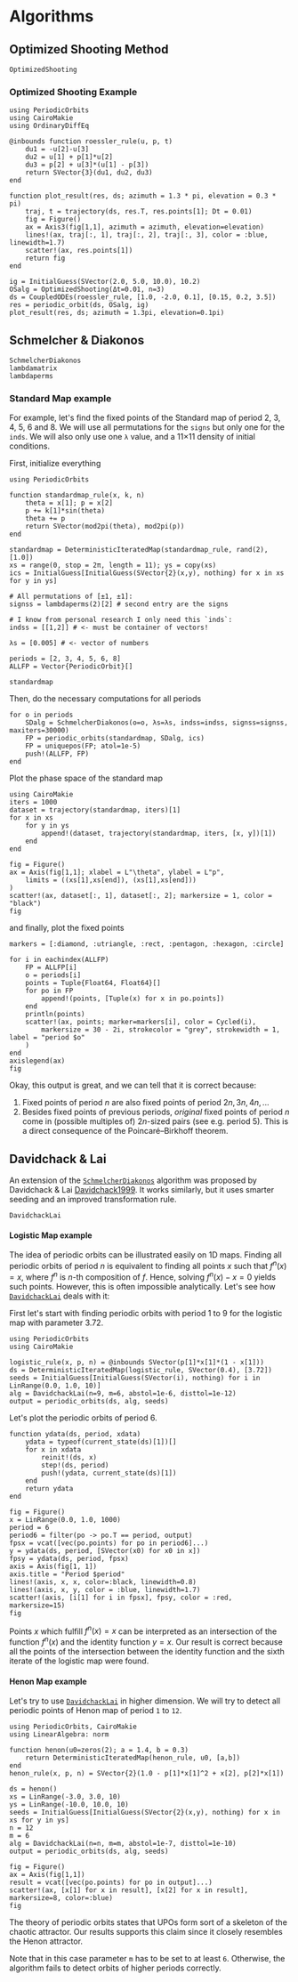 # Algorithms

## Optimized Shooting Method
```@docs
OptimizedShooting
```

### Optimized Shooting Example
```@example MAIN
using PeriodicOrbits
using CairoMakie
using OrdinaryDiffEq

@inbounds function roessler_rule(u, p, t)
    du1 = -u[2]-u[3]
    du2 = u[1] + p[1]*u[2]
    du3 = p[2] + u[3]*(u[1] - p[3])
    return SVector{3}(du1, du2, du3)
end

function plot_result(res, ds; azimuth = 1.3 * pi, elevation = 0.3 * pi)
    traj, t = trajectory(ds, res.T, res.points[1]; Dt = 0.01)
    fig = Figure()
    ax = Axis3(fig[1,1], azimuth = azimuth, elevation=elevation)
    lines!(ax, traj[:, 1], traj[:, 2], traj[:, 3], color = :blue, linewidth=1.7)
    scatter!(ax, res.points[1])
    return fig
end

ig = InitialGuess(SVector(2.0, 5.0, 10.0), 10.2)
OSalg = OptimizedShooting(Δt=0.01, n=3)
ds = CoupledODEs(roessler_rule, [1.0, -2.0, 0.1], [0.15, 0.2, 3.5])
res = periodic_orbit(ds, OSalg, ig)
plot_result(res, ds; azimuth = 1.3pi, elevation=0.1pi)
```
## Schmelcher & Diakonos

```@docs
SchmelcherDiakonos
lambdamatrix
lambdaperms
```

### Standard Map example
For example, let's find the fixed points of the Standard map of period 2, 3, 4, 5, 6
and 8. We will use all permutations for the `signs` but only one for the `inds`.
We will also only use one `λ` value, and a 11×11 density of initial conditions.

First, initialize everything
```@example MAIN
using PeriodicOrbits

function standardmap_rule(x, k, n)
    theta = x[1]; p = x[2]
    p += k[1]*sin(theta)
    theta += p
    return SVector(mod2pi(theta), mod2pi(p))
end

standardmap = DeterministicIteratedMap(standardmap_rule, rand(2), [1.0])
xs = range(0, stop = 2π, length = 11); ys = copy(xs)
ics = InitialGuess[InitialGuess(SVector{2}(x,y), nothing) for x in xs for y in ys]

# All permutations of [±1, ±1]:
signss = lambdaperms(2)[2] # second entry are the signs

# I know from personal research I only need this `inds`:
indss = [[1,2]] # <- must be container of vectors!

λs = [0.005] # <- vector of numbers

periods = [2, 3, 4, 5, 6, 8]
ALLFP = Vector{PeriodicOrbit}[]

standardmap
```
Then, do the necessary computations for all periods

```@example MAIN
for o in periods
    SDalg = SchmelcherDiakonos(o=o, λs=λs, indss=indss, signss=signss, maxiters=30000)
    FP = periodic_orbits(standardmap, SDalg, ics)
    FP = uniquepos(FP; atol=1e-5)
    push!(ALLFP, FP)
end
```

Plot the phase space of the standard map
```@example MAIN
using CairoMakie
iters = 1000
dataset = trajectory(standardmap, iters)[1]
for x in xs
    for y in ys
        append!(dataset, trajectory(standardmap, iters, [x, y])[1])
    end
end

fig = Figure()
ax = Axis(fig[1,1]; xlabel = L"\theta", ylabel = L"p",
    limits = ((xs[1],xs[end]), (xs[1],xs[end]))
)
scatter!(ax, dataset[:, 1], dataset[:, 2]; markersize = 1, color = "black")
fig
```

and finally, plot the fixed points
```@example MAIN
markers = [:diamond, :utriangle, :rect, :pentagon, :hexagon, :circle]

for i in eachindex(ALLFP)
    FP = ALLFP[i]
    o = periods[i]
    points = Tuple{Float64, Float64}[]
    for po in FP
        append!(points, [Tuple(x) for x in po.points])
    end
    println(points)
    scatter!(ax, points; marker=markers[i], color = Cycled(i),
        markersize = 30 - 2i, strokecolor = "grey", strokewidth = 1, label = "period $o"
    )
end
axislegend(ax)
fig
```

Okay, this output is great, and we can tell that it is correct because:

1. Fixed points of period $n$ are also fixed points of period $2n, 3n, 4n, ...$
2. Besides fixed points of previous periods, *original* fixed points of
   period $n$ come in (possible multiples of) $2n$-sized pairs (see e.g. period 5).
   This is a direct consequence of the Poincaré–Birkhoff theorem.

## Davidchack & Lai

An extension of the [`SchmelcherDiakonos`](@ref) algorithm was proposed by Davidchack & Lai [Davidchack1999](@cite).
It works similarly, but it uses smarter seeding and an improved transformation rule.

```@docs
DavidchackLai
```

#### Logistic Map example

The idea of periodic orbits can be illustrated easily on 1D maps. Finding all periodic orbits of period
$n$ is equivalent to finding all points $x$ such that $f^{n}(x)=x$, where $f^{n}$ is $n$-th composition of $f$. Hence, solving $f^{n}(x)-x=0$ yields such points. However, this is often impossible analytically. 
Let's see how [`DavidchackLai`](@ref) deals with it:

First let's start with finding periodic orbits with period $1$ to $9$ for the logistic map with parameter $3.72$.

```@example MAIN
using PeriodicOrbits
using CairoMakie

logistic_rule(x, p, n) = @inbounds SVector(p[1]*x[1]*(1 - x[1]))
ds = DeterministicIteratedMap(logistic_rule, SVector(0.4), [3.72])
seeds = InitialGuess[InitialGuess(SVector(i), nothing) for i in LinRange(0.0, 1.0, 10)]
alg = DavidchackLai(n=9, m=6, abstol=1e-6, disttol=1e-12)
output = periodic_orbits(ds, alg, seeds)
```

Let's plot the periodic orbits of period $6$. 

```@example MAIN
function ydata(ds, period, xdata)
    ydata = typeof(current_state(ds)[1])[]
    for x in xdata
        reinit!(ds, x)
        step!(ds, period)
        push!(ydata, current_state(ds)[1])
    end
    return ydata
end

fig = Figure()
x = LinRange(0.0, 1.0, 1000)
period = 6
period6 = filter(po -> po.T == period, output)
fpsx = vcat([vec(po.points) for po in period6]...)
y = ydata(ds, period, [SVector(x0) for x0 in x])
fpsy = ydata(ds, period, fpsx)
axis = Axis(fig[1, 1])
axis.title = "Period $period"
lines!(axis, x, x, color=:black, linewidth=0.8)
lines!(axis, x, y, color = :blue, linewidth=1.7)
scatter!(axis, [i[1] for i in fpsx], fpsy, color = :red, markersize=15)
fig
```
Points $x$ which fulfill $f^{n}(x)=x$ can be interpreted as an intersection of the function 
$f^{n}(x)$ and the identity function $y=x$. Our result is correct because all the points of 
the intersection between the identity function and the sixth iterate of the logistic map 
were found.

#### Henon Map example

Let's try to use [`DavidchackLai`](@ref) in higher dimension. We will try to detect 
all periodic points of Henon map of period `1` to `12`.

```@example MAIN
using PeriodicOrbits, CairoMakie
using LinearAlgebra: norm

function henon(u0=zeros(2); a = 1.4, b = 0.3)
    return DeterministicIteratedMap(henon_rule, u0, [a,b])
end
henon_rule(x, p, n) = SVector{2}(1.0 - p[1]*x[1]^2 + x[2], p[2]*x[1])

ds = henon()
xs = LinRange(-3.0, 3.0, 10)
ys = LinRange(-10.0, 10.0, 10)
seeds = InitialGuess[InitialGuess(SVector{2}(x,y), nothing) for x in xs for y in ys]
n = 12
m = 6
alg = DavidchackLai(n=n, m=m, abstol=1e-7, disttol=1e-10)
output = periodic_orbits(ds, alg, seeds)

fig = Figure()
ax = Axis(fig[1,1])
result = vcat([vec(po.points) for po in output]...)
scatter!(ax, [x[1] for x in result], [x[2] for x in result], markersize=8, color=:blue)
fig
```

The theory of periodic orbits states that UPOs form sort of a skeleton of the chaotic attractor. Our results supports this claim since it closely resembles the Henon attractor.

Note that in this case parameter `m` has to be set to at least `6`. Otherwise, the algorithm 
fails to detect orbits of higher periods correctly.
